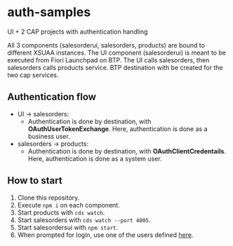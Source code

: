 # auth-samples
UI + 2 CAP projects with authentication handling

All 3 components (salesorderui, salesorders, products) are bound to different XSUAA instances.
The UI component (salesorderui) is meant to be executed from Fiori Launchpad on BTP.
The UI calls salesorders, then salesorders calls products service.
BTP destination with be created for the two cap services.

## Authentication flow
- UI -> salesorders: 
    - Authentication is done by destination, with **OAuthUserTokenExchange**. Here, authentication is done as a business user.
- salesorders -> products: 
    - Authentication is done by destination, with **OAuthClientCredentails**. Here, authentication is done as a system user.

## How to start
1. Clone this repository.
2. Execute `npm i` on each component.
3. Start products with `cds watch`.
4. Start salesorders with `cds watch --port 4005`.
5. Start salesordersui with `npm start`.
6. When prompted for login, use one of the users defined [here](https://github.com/miyasuta/auth-samples/blob/master/salesorders/.cdsrc.json).
